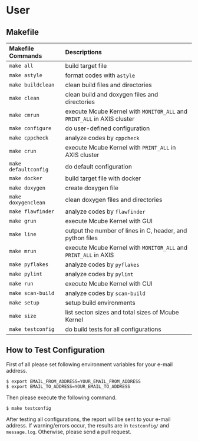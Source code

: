 # User

## Makefile

|Makefile Commands|Descriptions|
|:--|:--|
|`make all`|build target file|
|`make astyle`|format codes with `astyle`|
|`make buildclean`|clean build files and directories|
|`make clean`|clean build and doxygen files and directories|
|`make cmrun`|execute Mcube Kernel with `MONITOR_ALL` and `PRINT_ALL` in AXIS cluster|
|`make configure`|do user-defined configuration|
|`make cppcheck`|analyze codes by `cppcheck`|
|`make crun`|execute Mcube Kernel with `PRINT_ALL` in AXIS cluster|
|`make defaultconfig`|do default configuration|
|`make docker`|build target file with docker|
|`make doxygen`|create doxygen file|
|`make doxygenclean`|clean doxygen files and directories|
|`make flawfinder`|analyze codes by `flawfinder`|
|`make grun`|execute Mcube Kernel with GUI|
|`make line`|output the number of lines in C, header, and python files|
|`make mrun`|execute Mcube Kernel with `MONITOR_ALL` and `PRINT_ALL` in AXIS|
|`make pyflakes`|analyze codes by `pyflakes`|
|`make pylint`|analyze codes by `pylint`|
|`make run`|execute Mcube Kernel with CUI|
|`make scan-build`|analyze codes by `scan-build`|
|`make setup`|setup build environments|
|`make size`|list secton sizes and total sizes of Mcube Kernel|
|`make testconfig`|do build tests for all configurations|


## How to Test Configuration

First of all please set following environment variables for your e-mail address.

```
$ export EMAIL_FROM_ADDRESS=YOUR_EMAIL_FROM_ADDRESS
$ export EMAIL_TO_ADDRESS=YOUR_EMAIL_TO_ADDRESS
```

Then please execute the following command.

```
$ make testconfig
```

After testing all configurations, the report will be sent to your e-mail address.
If warning/errors occur, the results are in `testconfig/` and `message.log`.
Otherwise, please send a pull request.
